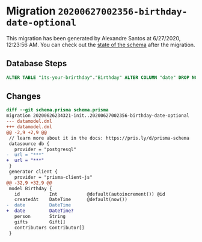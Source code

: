 # Migration `20200627002356-birthday-date-optional`

This migration has been generated by Alexandre Santos at 6/27/2020, 12:23:56 AM.
You can check out the [state of the schema](./schema.prisma) after the migration.

## Database Steps

```sql
ALTER TABLE "its-your-brirthday"."Birthday" ALTER COLUMN "date" DROP NOT NULL;
```

## Changes

```diff
diff --git schema.prisma schema.prisma
migration 20200626234321-init..20200627002356-birthday-date-optional
--- datamodel.dml
+++ datamodel.dml
@@ -2,9 +2,9 @@
 // learn more about it in the docs: https://pris.ly/d/prisma-schema
 datasource db {
   provider = "postgresql"
-  url = "***"
+  url = "***"
 }
 generator client {
   provider = "prisma-client-js"
@@ -32,9 +32,9 @@
 model Birthday {
   id           Int           @default(autoincrement()) @id
   createdAt    DateTime      @default(now())
-  date         DateTime
+  date         DateTime?
   person       String
   gifts        Gift[]
   contributors Contributor[]
 }
```


